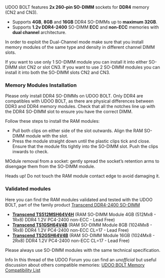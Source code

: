 UDOO BOLT features **2x 260-pin SO-DIMM** sockets for **DDR4** memory (CN2 and CN3).

* Supports **4GB**, **8GB** and **16GB** DDR4 SO-DIMMs up to **maximum 32GB**.
* Supports **1.2v DDR4-2400** SO-DIMM **ECC** and **non-ECC** memories with **dual channel** architecture.

In order to exploit the Dual-Channel mode make sure that you install memory modules of the same type and density in different channel DIMM slots.

If you want to use only 1 SO-DIMM module you can install it into either SO-DIMM slot CN2 or slot CN3.
If you want to use 2 SO-DIMM modules you can install it into both the SO-DIMM slots CN2 and CN3.

### Memory Modules Installation

Please only install DDR4 SO-DIMMs on UDOO BOLT. Only DDR4 are compatibles with UDOO BOLT, as there are physical differences between DDR3 and DDR4 memory modules. Check that all the notches line up with the DDR4 SO-DIMM slot to ensure you have the correct DIMM.

Follow these steps to install the RAM modules:
* Pull both clips on either side of the slot outwards. Align the RAM SO-DIMM module with the slot.
* Press the module straight down until the plastic clips tick and close. Ensure that the module fits tightly into the SO-DIMM slot. Push the clips inwards to check.

MOdule removal from a socket: gently spread the socket’s retention arms to disengage them from the SO-DIMM module.  

<span class="label label-warning">Heads up!</span> Do not touch the RAM module contact edge to avoid damaging it.

### Validated modules

Here you can find the RAM modules validated and tested with the UDOO BOLT, part of the family product [Transcend DDR4-2400 SO-DIMM](https://www.transcend-info.com/Embedded/Products/No-1110)

* **[Transcend TS512MSH64V4H](https://shop.udoo.org/4gb-so-dimm-ddr4-2400mhz.html)** (RAM SO-DIMM Module 4GB (512Mx8 - 1Rx8) DDR4 1.2V PC4-2400 non-ECC - Lead Free)
* **[Transcend TS1GSH64V4B](https://shop.udoo.org/8gb-so-dimm-ddr4-2400mhz.html)** (RAM SO-DIMM Module 8GB (1024Mx8 - 1Rx8) DDR4 1.2V PC4-2400 non-ECC CL=17 - Lead Free)
* **[Transcend TS2GSH64V4B](https://shop.udoo.org/16gb-so-dimm-ddr4-2400mhz.html)** (RAM SO-DIMM Module 16GB (1024Mx8 - 2Rx8) DDR4 1.2V PC4-2400 non-ECC CL=17 - Lead Free)

Please always use SO-DIMM modules with the same technical specification.

<span class="label label-info">Info</span> In this thread of the UDOO Forum you can find an *unofficial* but useful discussion about others compatible memories: [UDOO BOLT Memory Compatibility List](https://www.udoo.org/forum/threads/udoo-bolt-memory-compatibility-list.27216/)
